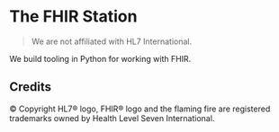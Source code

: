 # The FHIR Station
> We are not affiliated with HL7 International.

We build tooling in Python for working with FHIR.

## Credits

© Copyright HL7® logo, FHIR® logo and the flaming fire are registered trademarks owned by Health Level Seven International.
